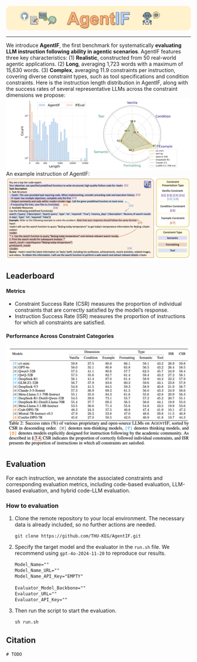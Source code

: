 ![Logo](images/logo.png)

---

We introduce **AgentIF**, the first benchmark for systematically **evaluating LLM instruction following ability in agentic scenarios**. AgentIF features three key characteristics: (1) **Realistic**, constructed from 50 real-world agentic applications. (2) **Long**, averaging 1,723 words with a maximum of 15,630 words. (3) **Complex**, averaging 11.9 constraints per instruction, covering diverse constraint types, such as tool specifications and condition constraints. Here is the instruction length distribution in AgentIF, along with the success rates of several representative LLMs across the constraint dimensions we propose:
![Logo](images/fig1.png)
An example instruction of AgentIF:
![Logo](images/example_1.png)

## Leaderboard

#### Metrics
- Constraint Success Rate (CSR) measures the proportion of individual constraints that are correctly satisfied by the model’s response. 
- Instruction Success Rate (ISR) measures the proportion of instructions for which all constraints are satisfied. 

#### Performance Across Constraint Categories

![Logo](images/experiment.png)


## Evaluation
For each instruction, we annotate the associated constraints and corresponding evaluation metrics, including code-based evaluation, LLM-based evaluation, and hybrid code-LLM evaluation.

### How to evaluation
1. Clone the remote repository to your local environment. The necessary data is already included, so no further actions are needed.
    ```
    git clone https://github.com/THU-KEG/AgentIF.git
    ```

2. Specify the target model and the evaluator in the `run.sh`  file. We recommend using `gpt-4o-2024-11-20` to reproduce our results.
    
    ```
    Model_Name=""
    Model_Name_URL=""
    Model_Name_API_Key="EMPTY"
    
    Evaluator_Model_Backbone=""
    Evaluator_URL=""
    Evaluator_API_Key=""
    ```
    
3. Then run the script to start the evaluation.
    
    ```
    sh run.sh
    ```

## Citation

```
# TODO
```